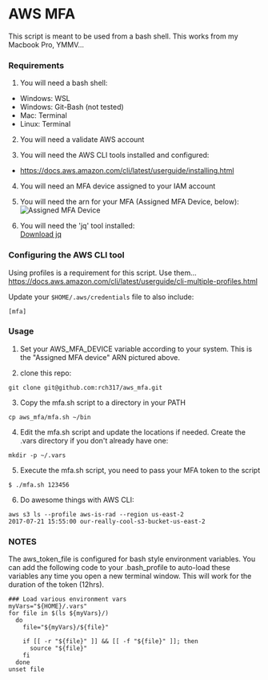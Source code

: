 # AWS MFA


This script is meant to be used from a bash shell. This works from my Macbook Pro,  YMMV...


### Requirements
1) You will need a bash shell:
  - Windows:  WSL
  - Windows: Git-Bash (not tested)
  - Mac: Terminal
  - Linux: Terminal  

2) You will need a validate AWS account  

3) You will need the AWS CLI tools installed and configured:
  - https://docs.aws.amazon.com/cli/latest/userguide/installing.html   

4) You will need an MFA device assigned to your IAM account  

5) You will need the arn for your MFA (Assigned MFA Device, below):
![Assigned MFA Device](https://github.com/rch317/aws_mfa/blob/master/images/virtual_device.png)  

6) You will need the 'jq' tool installed:  
[Download jq](https://stedolan.github.io/jq/download/)


### Configuring the AWS CLI tool
Using profiles is a requirement for this script.  Use them...  
https://docs.aws.amazon.com/cli/latest/userguide/cli-multiple-profiles.html

Update your ``` $HOME/.aws/credentials ``` file to also include:

```
[mfa]

```

### Usage
1) Set your AWS_MFA_DEVICE variable according to your system. This is the
"Assigned MFA device" ARN pictured above. 

2) clone this repo:  

```
git clone git@github.com:rch317/aws_mfa.git
```

3) Copy the mfa.sh script to a directory in your PATH  

```
cp aws_mfa/mfa.sh ~/bin
```

4) Edit the mfa.sh script and update the locations if needed. Create the
.vars directory if you don't already have one:

```
mkdir -p ~/.vars
```

5) Execute the mfa.sh script, you need to pass your MFA token to the script

```
$ ./mfa.sh 123456
```

6) Do awesome things with AWS CLI:

```
aws s3 ls --profile aws-is-rad --region us-east-2
2017-07-21 15:55:00 our-really-cool-s3-bucket-us-east-2
```

### NOTES
The aws_token_file is configured for bash style environment variables.  You can add
the following code to your .bash_profile to auto-load these variables any time you
open a new terminal window.  This will work for the duration of the token (12hrs).

```
### Load various environment vars
myVars="${HOME}/.vars"
for file in $(ls ${myVars}/)
  do
    file="${myVars}/${file}"

    if [[ -r "${file}" ]] && [[ -f "${file}" ]]; then
      source "${file}"
    fi
  done
unset file
```
